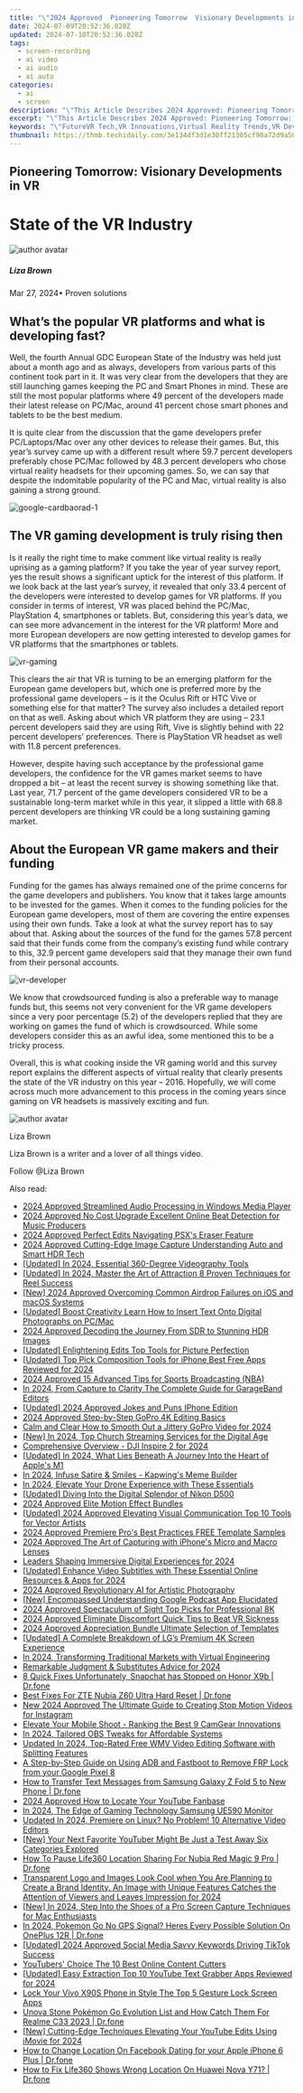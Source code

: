 ```yaml
---
title: "\"2024 Approved  Pioneering Tomorrow  Visionary Developments in VR\""
date: 2024-07-09T20:52:36.028Z
updated: 2024-07-10T20:52:36.028Z
tags: 
  - screen-recording
  - ai video
  - ai audio
  - ai auto
categories: 
  - ai
  - screen
description: "\"This Article Describes 2024 Approved: Pioneering Tomorrow: Visionary Developments in VR\""
excerpt: "\"This Article Describes 2024 Approved: Pioneering Tomorrow: Visionary Developments in VR\""
keywords: "\"FutureVR Tech,VR Innovations,Virtual Reality Trends,VR Development Vision,Next-Gen VR Systems,Immersive VR Advances,Pioneering VR Technologies\""
thumbnail: https://thmb.techidaily.com/3e134df3d1e30ff21305cf90a72d9a508b70a320e15fdc18733cb673b02e8a47.jpg
---
```


## Pioneering Tomorrow: Visionary Developments in VR

# State of the VR Industry

![author avatar](https://lh5.googleusercontent.com/-AIMmjowaFs4/AAAAAAAAAAI/AAAAAAAAABc/Y5UmwDaI7HU/s250-c-k/photo.jpg)

##### Liza Brown

 Mar 27, 2024• Proven solutions

## What’s the popular VR platforms and what is developing fast?

 Well, the fourth Annual GDC European State of the Industry was held just about a month ago and as always, developers from various parts of this continent took part in it. It was very clear from the developers that they are still launching games keeping the PC and Smart Phones in mind. These are still the most popular platforms where 49 percent of the developers made their latest release on PC/Mac, around 41 percent chose smart phones and tablets to be the best medium.

 It is quite clear from the discussion that the game developers prefer PC/Laptops/Mac over any other devices to release their games. But, this year’s survey came up with a different result where 59.7 percent developers preferably chose PC/Mac followed by 48.3 percent developers who chose virtual reality headsets for their upcoming games. So, we can say that despite the indomitable popularity of the PC and Mac, virtual reality is also gaining a strong ground.

![google-cardbaorad-1]( https://images.wondershare.com/filmora/resource/google-cardbaorad-1.jpg
 )

## The VR gaming development is truly rising then

 Is it really the right time to make comment like virtual reality is really uprising as a gaming platform? If you take the year of year survey report, yes the result shows a significant uptick for the interest of this platform. If we look back at the last year’s survey, it revealed that only 33.4 percent of the developers were interested to develop games for VR platforms. If you consider in terms of interest, VR was placed behind the PC/Mac, PlayStation 4, smartphones or tablets. But, considering this year’s data, we can see more advancement in the interest for the VR platform! More and more European developers are now getting interested to develop games for VR platforms that the smartphones or tablets.

![vr-gaming](https://images.wondershare.com/filmora/resource/vr-gaming1.jpg)

 This clears the air that VR is turning to be an emerging platform for the European game developers but, which one is preferred more by the professional game developers – is it the Oculus Rift or HTC Vive or something else for that matter? The survey also includes a detailed report on that as well. Asking about which VR platform they are using – 23.1 percent developers said they are using Rift, Vive is slightly behind with 22 percent developers’ preferences. There is PlayStation VR headset as well with 11.8 percent preferences.

 However, despite having such acceptance by the professional game developers, the confidence for the VR games market seems to have dropped a bit – at least the recent survey is showing something like that. Last year, 71.7 percent of the game developers considered VR to be a sustainable long-term market while in this year, it slipped a little with 68.8 percent developers are thinking VR could be a long sustaining gaming market.

## About the European VR game makers and their funding

 Funding for the games has always remained one of the prime concerns for the game developers and publishers. You know that it takes large amounts to be invested for the games. When it comes to the funding policies for the European game developers, most of them are covering the entire expenses using their own funds. Take a look at what the survey report has to say about that. Asking about the sources of the fund for the games 57.8 percent said that their funds come from the company’s existing fund while contrary to this, 32.9 percent game developers said that they manage their own fund from their personal accounts.

![vr-developer](https://images.wondershare.com/filmora/resource/vr-developer.jpg)

 We know that crowdsourced funding is also a preferable way to manage funds but, this seems not very convenient for the VR game developers since a very poor percentage (5.2) of the developers replied that they are working on games the fund of which is crowdsourced. While some developers consider this as an awful idea, some mentioned this to be a tricky process.

 Overall, this is what cooking inside the VR gaming world and this survey report explains the different aspects of virtual reality that clearly presents the state of the VR industry on this year – 2016\. Hopefully, we will come across much more advancement to this process in the coming years since gaming on VR headsets is massively exciting and fun.

![author avatar](https://lh5.googleusercontent.com/-AIMmjowaFs4/AAAAAAAAAAI/AAAAAAAAABc/Y5UmwDaI7HU/s250-c-k/photo.jpg)

Liza Brown

Liza Brown is a writer and a lover of all things video.

Follow @Liza Brown


<ins class="adsbygoogle"
     style="display:block"
     data-ad-format="autorelaxed"
     data-ad-client="ca-pub-7571918770474297"
     data-ad-slot="1223367746"></ins>



<ins class="adsbygoogle"
     style="display:block"
     data-ad-client="ca-pub-7571918770474297"
     data-ad-slot="8358498916"
     data-ad-format="auto"
     data-full-width-responsive="true"></ins>


<span class="atpl-alsoreadstyle">Also read:</span>
<div><ul>
<li><a href="https://fox-access.techidaily.com/2024-approved-streamlined-audio-processing-in-windows-media-player/"><u>2024 Approved  Streamlined Audio Processing in Windows Media Player</u></a></li>
<li><a href="https://fox-access.techidaily.com/2024-approved-no-cost-upgrade-excellent-online-beat-detection-for-music-producers/"><u>2024 Approved  No Cost Upgrade  Excellent Online Beat Detection for Music Producers</u></a></li>
<li><a href="https://fox-access.techidaily.com/2024-approved-perfect-edits-navigating-psxs-eraser-feature/"><u>2024 Approved  Perfect Edits  Navigating PSX's Eraser Feature</u></a></li>
<li><a href="https://fox-access.techidaily.com/2024-approved-cutting-edge-image-capture-understanding-auto-and-smart-hdr-tech/"><u>2024 Approved  Cutting-Edge Image Capture  Understanding Auto and Smart HDR Tech</u></a></li>
<li><a href="https://fox-access.techidaily.com/updated-in-2024-essential-360-degree-videography-tools/"><u>[Updated] In 2024, Essential 360-Degree Videography Tools</u></a></li>
<li><a href="https://fox-access.techidaily.com/updated-in-2024-master-the-art-of-attraction-8-proven-techniques-for-reel-success/"><u>[Updated] In 2024, Master the Art of Attraction  8 Proven Techniques for Reel Success</u></a></li>
<li><a href="https://fox-access.techidaily.com/new-2024-approved-overcoming-common-airdrop-failures-on-ios-and-macos-systems/"><u>[New] 2024 Approved  Overcoming Common Airdrop Failures on iOS and macOS Systems</u></a></li>
<li><a href="https://fox-access.techidaily.com/updated-boost-creativity-learn-how-to-insert-text-onto-digital-photographs-on-pcmac/"><u>[Updated] Boost Creativity  Learn How to Insert Text Onto Digital Photographs on PC/Mac</u></a></li>
<li><a href="https://fox-access.techidaily.com/2024-approved-decoding-the-journey-from-sdr-to-stunning-hdr-images/"><u>2024 Approved  Decoding the Journey  From SDR to Stunning HDR Images</u></a></li>
<li><a href="https://fox-access.techidaily.com/updated-enlightening-edits-top-tools-for-picture-perfection/"><u>[Updated] Enlightening Edits  Top Tools for Picture Perfection</u></a></li>
<li><a href="https://fox-access.techidaily.com/updated-top-pick-composition-tools-for-iphone-best-free-apps-reviewed-for-2024/"><u>[Updated] Top Pick Composition Tools for iPhone  Best Free Apps Reviewed for 2024</u></a></li>
<li><a href="https://fox-access.techidaily.com/2024-approved-15-advanced-tips-for-sports-broadcasting-nba/"><u>2024 Approved  15 Advanced Tips for Sports Broadcasting (NBA)</u></a></li>
<li><a href="https://fox-access.techidaily.com/in-2024-from-capture-to-clarity-the-complete-guide-for-garageband-editors/"><u>In 2024, From Capture to Clarity  The Complete Guide for GarageBand Editors</u></a></li>
<li><a href="https://fox-access.techidaily.com/updated-2024-approved-jokes-and-puns-iphone-edition/"><u>[Updated] 2024 Approved  Jokes and Puns  IPhone Edition</u></a></li>
<li><a href="https://fox-access.techidaily.com/2024-approved-step-by-step-gopro-4k-editing-basics/"><u>2024 Approved  Step-by-Step GoPro 4K Editing Basics</u></a></li>
<li><a href="https://fox-access.techidaily.com/calm-and-clear-how-to-smooth-out-a-jittery-gopro-video-for-2024/"><u>Calm and Clear  How to Smooth Out a Jittery GoPro Video for 2024</u></a></li>
<li><a href="https://fox-access.techidaily.com/new-in-2024-top-church-streaming-services-for-the-digital-age/"><u>[New] In 2024, Top Church Streaming Services for the Digital Age</u></a></li>
<li><a href="https://fox-access.techidaily.com/comprehensive-overview-dji-inspire-2-for-2024/"><u>Comprehensive Overview - DJI Inspire 2 for 2024</u></a></li>
<li><a href="https://fox-access.techidaily.com/updated-in-2024-what-lies-beneath-a-journey-into-the-heart-of-apples-m1/"><u>[Updated] In 2024, What Lies Beneath  A Journey Into the Heart of Apple's M1</u></a></li>
<li><a href="https://fox-access.techidaily.com/in-2024-infuse-satire-and-smiles-kapwings-meme-builder/"><u>In 2024, Infuse Satire & Smiles - Kapwing's Meme Builder</u></a></li>
<li><a href="https://fox-access.techidaily.com/in-2024-elevate-your-drone-experience-with-these-essentials/"><u>In 2024, Elevate Your Drone Experience with These Essentials</u></a></li>
<li><a href="https://fox-access.techidaily.com/updated-diving-into-the-digital-splendor-of-nikon-d500/"><u>[Updated] Diving Into the Digital Splendor of Nikon D500</u></a></li>
<li><a href="https://fox-access.techidaily.com/2024-approved-elite-motion-effect-bundles/"><u>2024 Approved  Elite Motion Effect Bundles</u></a></li>
<li><a href="https://fox-access.techidaily.com/updated-2024-approved-elevating-visual-communication-top-10-tools-for-vector-artists/"><u>[Updated] 2024 Approved  Elevating Visual Communication  Top 10 Tools for Vector Artists</u></a></li>
<li><a href="https://fox-access.techidaily.com/2024-approved-premiere-pros-best-practices-free-template-samples/"><u>2024 Approved  Premiere Pro's Best Practices  FREE Template Samples</u></a></li>
<li><a href="https://fox-access.techidaily.com/2024-approved-the-art-of-capturing-with-iphones-micro-and-macro-lenses/"><u>2024 Approved  The Art of Capturing with iPhone's Micro and Macro Lenses</u></a></li>
<li><a href="https://fox-access.techidaily.com/leaders-shaping-immersive-digital-experiences-for-2024/"><u>Leaders Shaping Immersive Digital Experiences for 2024</u></a></li>
<li><a href="https://fox-access.techidaily.com/updated-enhance-video-subtitles-with-these-essential-online-resources-and-apps-for-2024/"><u>[Updated] Enhance Video Subtitles with These Essential Online Resources & Apps for 2024</u></a></li>
<li><a href="https://fox-access.techidaily.com/2024-approved-revolutionary-ai-for-artistic-photography/"><u>2024 Approved  Revolutionary AI for Artistic Photography</u></a></li>
<li><a href="https://fox-access.techidaily.com/new-encompassed-understanding-google-podcast-app-elucidated/"><u>[New] Encompassed Understanding  Google Podcast App Elucidated</u></a></li>
<li><a href="https://fox-access.techidaily.com/2024-approved-spectaculum-of-sight-top-picks-for-professional-8k/"><u>2024 Approved  Spectaculum of Sight  Top Picks for Professional 8K</u></a></li>
<li><a href="https://fox-access.techidaily.com/2024-approved-eliminate-discomfort-quick-tips-to-beat-vr-sickness/"><u>2024 Approved  Eliminate Discomfort  Quick Tips to Beat VR Sickness</u></a></li>
<li><a href="https://fox-access.techidaily.com/2024-approved-appreciation-bundle-ultimate-selection-of-templates/"><u>2024 Approved  Appreciation Bundle  Ultimate Selection of Templates</u></a></li>
<li><a href="https://fox-access.techidaily.com/updated-a-complete-breakdown-of-lgs-premium-4k-screen-experience/"><u>[Updated] A Complete Breakdown of LG’s Premium 4K Screen Experience</u></a></li>
<li><a href="https://fox-access.techidaily.com/in-2024-transforming-traditional-markets-with-virtual-engineering/"><u>In 2024, Transforming Traditional Markets with Virtual Engineering</u></a></li>
<li><a href="https://fox-access.techidaily.com/remarkable-judgment-and-substitutes-advice-for-2024/"><u>Remarkable Judgment & Substitutes Advice for 2024</u></a></li>
<li><a href="https://howto.techidaily.com/8-quick-fixes-unfortunately-snapchat-has-stopped-on-honor-x9b-drfone-by-drfone-fix-android-problems-fix-android-problems/"><u>8 Quick Fixes Unfortunately, Snapchat has Stopped on Honor X9b | Dr.fone</u></a></li>
<li><a href="https://techidaily.com/best-fixes-for-zte-nubia-z60-ultra-hard-reset-drfone-by-drfone-reset-android-reset-android/"><u>Best Fixes For ZTE Nubia Z60 Ultra Hard Reset | Dr.fone</u></a></li>
<li><a href="https://video-content-creator.techidaily.com/new-2024-approved-the-ultimate-guide-to-creating-stop-motion-videos-for-instagram/"><u>New 2024 Approved The Ultimate Guide to Creating Stop Motion Videos for Instagram</u></a></li>
<li><a href="https://youtube-web.techidaily.com/te-your-mobile-shoot-ranking-the-best-9-camgear-innovations/"><u>Elevate Your Mobile Shoot - Ranking the Best 9 CamGear Innovations</u></a></li>
<li><a href="https://digital-screen-recording.techidaily.com/in-2024-tailored-obs-tweaks-for-affordable-systems/"><u>In 2024, Tailored OBS Tweaks for Affordable Systems</u></a></li>
<li><a href="https://video-content-creator.techidaily.com/updated-in-2024-top-rated-free-wmv-video-editing-software-with-splitting-features/"><u>Updated In 2024, Top-Rated Free WMV Video Editing Software with Splitting Features</u></a></li>
<li><a href="https://bypass-frp.techidaily.com/a-step-by-step-guide-on-using-adb-and-fastboot-to-remove-frp-lock-from-your-google-pixel-8-by-drfone-android/"><u>A Step-by-Step Guide on Using ADB and Fastboot to Remove FRP Lock from your Google Pixel 8</u></a></li>
<li><a href="https://android-transfer.techidaily.com/how-to-transfer-text-messages-from-samsung-galaxy-z-fold-5-to-new-phone-drfone-by-drfone-transfer-from-android-transfer-from-android/"><u>How to Transfer Text Messages from Samsung Galaxy Z Fold 5 to New Phone | Dr.fone</u></a></li>
<li><a href="https://youtube-stream.techidaily.com/2024-approved-how-to-locate-your-youtube-fanbase/"><u>2024 Approved  How to Locate Your YouTube Fanbase</u></a></li>
<li><a href="https://some-guidance.techidaily.com/in-2024-the-edge-of-gaming-technology-samsung-ue590-monitor/"><u>In 2024, The Edge of Gaming Technology  Samsung UE590 Monitor</u></a></li>
<li><a href="https://ai-video-tools.techidaily.com/updated-in-2024-premiere-on-linux-no-problem-10-alternative-video-editors/"><u>Updated In 2024, Premiere on Linux? No Problem! 10 Alternative Video Editors</u></a></li>
<li><a href="https://youtube-web.techidaily.com/our-next-favorite-youtuber-might-be-just-a-test-away-six-categories-explored/"><u>[New] Your Next Favorite YouTuber Might Be Just a Test Away  Six Categories Explored</u></a></li>
<li><a href="https://location-social.techidaily.com/how-to-pause-life360-location-sharing-for-nubia-red-magic-9-pro-drfone-by-drfone-virtual-android/"><u>How To Pause Life360 Location Sharing For Nubia Red Magic 9 Pro | Dr.fone</u></a></li>
<li><a href="https://ai-editing-video.techidaily.com/1713951618531-transparent-logo-and-images-look-cool-when-you-are-planning-to-create-a-brand-identity-an-image-with-unique-features-catches-the-attention-of-viewers-and-le/"><u>Transparent Logo and Images Look Cool when You Are Planning to Create a Brand Identity. An Image with Unique Features Catches the Attention of Viewers and Leaves Impression for 2024</u></a></li>
<li><a href="https://desktop-recording.techidaily.com/new-in-2024-step-into-the-shoes-of-a-pro-screen-capture-techniques-for-mac-enthusiasts/"><u>[New] In 2024, Step Into the Shoes of a Pro  Screen Capture Techniques for Mac Enthusiasts</u></a></li>
<li><a href="https://android-pokemon-go.techidaily.com/in-2024-pokemon-go-no-gps-signal-heres-every-possible-solution-on-oneplus-12r-drfone-by-drfone-virtual-android/"><u>In 2024, Pokemon Go No GPS Signal? Heres Every Possible Solution On OnePlus 12R | Dr.fone</u></a></li>
<li><a href="https://tiktok-clips.techidaily.com/updated-2024-approved-social-media-savvy-keywords-driving-tiktok-success/"><u>[Updated] 2024 Approved  Social Media Savvy  Keywords Driving TikTok Success</u></a></li>
<li><a href="https://youtube-video-recordings.techidaily.com/youtubers-choice-the-10-best-online-content-cutters/"><u>YouTubers' Choice  The 10 Best Online Content Cutters</u></a></li>
<li><a href="https://facebook-record-videos.techidaily.com/updated-easy-extraction-top-10-youtube-text-grabber-apps-reviewed-for-2024/"><u>[Updated] Easy Extraction  Top 10 YouTube Text Grabber Apps Reviewed for 2024</u></a></li>
<li><a href="https://android-unlock.techidaily.com/lock-your-vivo-x90s-phone-in-style-the-top-5-gesture-lock-screen-apps-by-drfone-android/"><u>Lock Your Vivo X90S Phone in Style The Top 5 Gesture Lock Screen Apps</u></a></li>
<li><a href="https://pokemon-go-android.techidaily.com/unova-stone-pokemon-go-evolution-list-and-how-catch-them-for-realme-c33-2023-drfone-by-drfone-virtual-android/"><u>Unova Stone Pokémon Go Evolution List and How Catch Them For Realme C33 2023 | Dr.fone</u></a></li>
<li><a href="https://facebook-record-videos.techidaily.com/new-cutting-edge-techniques-elevating-your-youtube-edits-using-imovie-for-2024/"><u>[New] Cutting-Edge Techniques  Elevating Your YouTube Edits Using iMovie for 2024</u></a></li>
<li><a href="https://location-social.techidaily.com/how-to-change-location-on-facebook-dating-for-your-apple-iphone-6-plus-drfone-by-drfone-virtual-ios/"><u>How to Change Location On Facebook Dating for your Apple iPhone 6 Plus | Dr.fone</u></a></li>
<li><a href="https://fake-location.techidaily.com/how-to-fix-life360-shows-wrong-location-on-huawei-nova-y71-drfone-by-drfone-virtual-android/"><u>How to Fix Life360 Shows Wrong Location On Huawei Nova Y71? | Dr.fone</u></a></li>
</ul></div>
